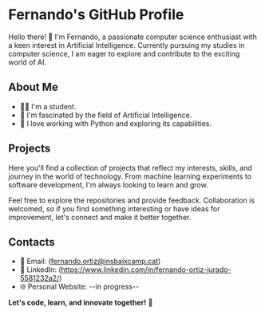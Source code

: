# Fernando's GitHub Profile

Hello there! 👋 I'm Fernando, a passionate computer science enthusiast with a keen interest in Artificial Intelligence. Currently pursuing my studies in computer science, I am eager to explore and contribute to the exciting world of AI.

## About Me

- 👨‍💻 I'm a student.
- 🤖 I'm fascinated by the field of Artificial Intelligence.
- 🐍 I love working with Python and exploring its capabilities.

## Projects

Here you'll find a collection of projects that reflect my interests, skills, and journey in the world of technology. From machine learning experiments to software development, I'm always looking to learn and grow.

Feel free to explore the repositories and provide feedback. Collaboration is welcomed, so if you find something interesting or have ideas for improvement, let's connect and make it better together.

## Contacts
- 📧 Email: (fernando.ortiz@insbaixcamp.cat)
- 💼 LinkedIn: (https://www.linkedin.com/in/fernando-ortiz-jurado-5581232a2/)
- 🌐 Personal Website: --in progress--

**Let's code, learn, and innovate together!** 🚀
